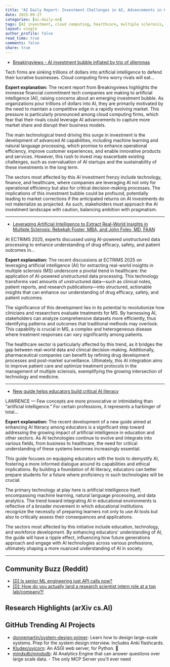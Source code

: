 ```yaml
---
title: "AI Daily Report: Investment Challenges in AI, Advancements in Healthcare Insights, and Enhancing AI Literacy in Education (2025-09-27)"
date: 2025-09-27
categories: [ai-daily-en]
tags: [AI investment, cloud computing, healthcare, multiple sclerosis, AI literacy, education, ECTRIMS]
layout: single
author_profile: false
read_time: true
comments: false
share: true
---
```

- [Breakingviews - AI investment bubble inflated by trio of dilemmas](https://www.reuters.com/commentary/breakingviews/ai-investment-bubble-inflated-by-trio-dilemmas-2025-09-25/)

Tech firms are sinking trillions of dollars into artificial intelligence to defend their lucrative businesses. Cloud computing firms worry rivals will eat...

**Expert explanation:**
The recent report from Breakingviews highlights the immense financial commitment tech companies are making to artificial intelligence (AI), raising concerns about an emerging investment bubble. As organizations pour trillions of dollars into AI, they are primarily motivated by the need to maintain a competitive edge in a rapidly evolving market. This pressure is particularly pronounced among cloud computing firms, which fear that their rivals could leverage AI advancements to capture more market share and disrupt their business models.

The main technological trend driving this surge in investment is the development of advanced AI capabilities, including machine learning and natural language processing, which promise to enhance operational efficiency, improve customer experiences, and enable innovative products and services. However, this rush to invest may exacerbate existing challenges, such as overvaluation of AI startups and the sustainability of these investments in the long term.

The sectors most affected by this AI investment frenzy include technology, finance, and healthcare, where companies are leveraging AI not only for operational efficiency but also for critical decision-making processes. The implications of this investment bubble could be profound, potentially leading to market corrections if the anticipated returns on AI investments do not materialize as projected. As such, stakeholders must approach the AI investment landscape with caution, balancing ambition with pragmatism.

---
- [Leveraging Artificial Intelligence to Extract Real-World Insights in Multiple Sclerosis: Rebekah Foster, MBA, and John Foley, MD, FAAN](https://www.neurologylive.com/view/leveraging-ai-extract-real-world-insights-ms-rebekah-foster-john-foley)

At ECTRIMS 2025, experts discussed using AI-powered unstructured data processing to enhance understanding of drug efficacy, safety, and patient outcomes in...

**Expert explanation:**
The recent discussions at ECTRIMS 2025 on leveraging artificial intelligence (AI) for extracting real-world insights in multiple sclerosis (MS) underscore a pivotal trend in healthcare: the application of AI-powered unstructured data processing. This technology transforms vast amounts of unstructured data—such as clinical notes, patient reports, and research publications—into structured, actionable insights that can enhance our understanding of drug efficacy, safety, and patient outcomes.

The significance of this development lies in its potential to revolutionize how clinicians and researchers evaluate treatments for MS. By harnessing AI, stakeholders can analyze comprehensive datasets more efficiently, thus identifying patterns and outcomes that traditional methods may overlook. This capability is crucial in MS, a complex and heterogeneous disease where treatment responses can vary significantly among patients.

The healthcare sector is particularly affected by this trend, as it bridges the gap between real-world data and clinical decision-making. Additionally, pharmaceutical companies can benefit by refining drug development processes and post-market surveillance. Ultimately, this AI integration aims to improve patient care and optimize treatment protocols in the management of multiple sclerosis, exemplifying the growing intersection of technology and medicine.

---
- [New guide helps educators build critical AI literacy](https://news.ku.edu/news/article/new-guide-helps-educators-build-critical-ai-literacy)

LAWRENCE — Few concepts are more provocative or intimidating than “artificial intelligence.” For certain professions, it represents a harbinger of total...

**Expert explanation:**
The recent development of a new guide aimed at enhancing AI literacy among educators is a significant step toward addressing the growing impact of artificial intelligence in education and other sectors. As AI technologies continue to evolve and integrate into various fields, from business to healthcare, the need for critical understanding of these systems becomes increasingly essential.

This guide focuses on equipping educators with the tools to demystify AI, fostering a more informed dialogue around its capabilities and ethical implications. By building a foundation of AI literacy, educators can better prepare students for a future where proficiency in such technologies will be crucial.

The primary technology at play here is artificial intelligence itself, encompassing machine learning, natural language processing, and data analytics. The trend toward integrating AI in educational environments is reflective of a broader movement in which educational institutions recognize the necessity of preparing learners not only to use AI tools but also to critically assess their consequences and applications.

The sectors most affected by this initiative include education, technology, and workforce development. By enhancing educators' understanding of AI, the guide will have a ripple effect, influencing how future generations approach and engage with AI technologies across various professions, ultimately shaping a more nuanced understanding of AI in society.

---

## Community Buzz (Reddit)
- [[D] Is senior ML engineering just API calls now?](https://www.reddit.com/r/MachineLearning/comments/1npdfh1/d_is_senior_ml_engineering_just_api_calls_now/)
- [[D]: How do you actually land a research scientist intern role at a top lab/company?!](https://www.reddit.com/r/MachineLearning/comments/1nomagf/d_how_do_you_actually_land_a_research_scientist/)

## Research Highlights (arXiv cs.AI)


## GitHub Trending AI Projects
- [donnemartin/system-design-primer](donnemartin/system-design-primer): Learn how to design large-scale systems. Prep for the system design interview. Includes Anki flashcards.
- [Kludex/uvicorn](Kludex/uvicorn): An ASGI web server, for Python. 🦄
- [mindsdb/mindsdb](mindsdb/mindsdb): AI Analytics Engine that can answer questions over large scale data. - The only MCP Server you'll ever need
